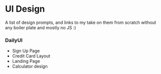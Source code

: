 # UI Design
A list of design prompts, and links to my take on them from scratch without any boiler plate and mostly no JS :)

### DailyUI
* Sign Up Page
* Credit Card Layout
* Landing Page
* Calculator design
